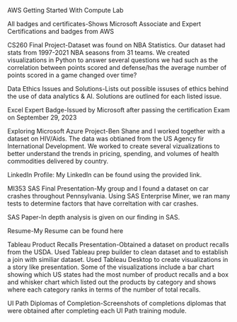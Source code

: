 AWS Getting Started With Compute Lab

All badges and certificates-Shows Microsoft Associate and Expert Certifications and badges from AWS

CS260 Final Project-Dataset was found on NBA Statistics. Our dataset had stats from 1997-2021 NBA seasons from 31 teams. We created visualizations in Python to answer several questions we had such as the correlation between points scored and defense/has the average number of points scored in a game changed over time?

Data Ethics Issues and Solutions-Lists out possible issuses of ethics behind the use of data analytics & AI. Solutions are outlined for each listed issue.

Excel Expert Badge-Issued by Microsoft after passing the certification Exam on September 29, 2023

Exploring Microsoft Azure Project-Ben Shane and I worked together with a dataset on HIV/Aids. The data was obtianed from the US Agency fir International Development. We worked to create several vizualizations to better understand the trends in pricing, spending, and volumes of health commodities delivered by country.

LinkedIn Profile: My LinkedIn can be found using the provided link.

MI353 SAS Final Presentation-My group and I found a dataset on car crashes throughout Pennsylvania. Using SAS Enterprise Miner, we ran many tests to determine factors that have correltation with car crashes.

SAS Paper-In depth analysis is given on our finding in SAS.

Resume-My Resume can be found here

Tableau Product Recalls Presentation-Obtained a dataset on product recalls from the USDA. Used Tableau prep builder to clean dataset and to establish a join with similiar dataset. Used Tableau Desktop to create visualizations in a story like presentation. Some of the visualizations include a bar chart showing which US states had the most number of product recalls and a box and whisker chart which listed out the products by category and shows where each category ranks in terms of the number of total recalls.

UI Path Diplomas of Completion-Screenshots of completions diplomas that were obtained after completing each UI Path training module.



